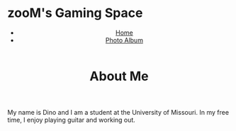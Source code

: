 # zooM's Gaming Space
<!DOCTYPE html>
<html>
  <head>
    <link rel="stylesheet" type="text/css" href="style.css">
  </head>
  <body>
    <header>
      <nav>
        <ul>
          <li><a href="README.md">Home</a></li>
          <li><a href="photoalbum.md">Photo Album</a></li>
        </ul>
      </nav>
    </header>
    <header>
      <h1>About Me</h1>
    </header>
    <main>
      <p>My name is Dino and I am a student at the University of Missouri. In my free time, I enjoy playing guitar and working out.</p>
    </main>
  </body>
</html>
